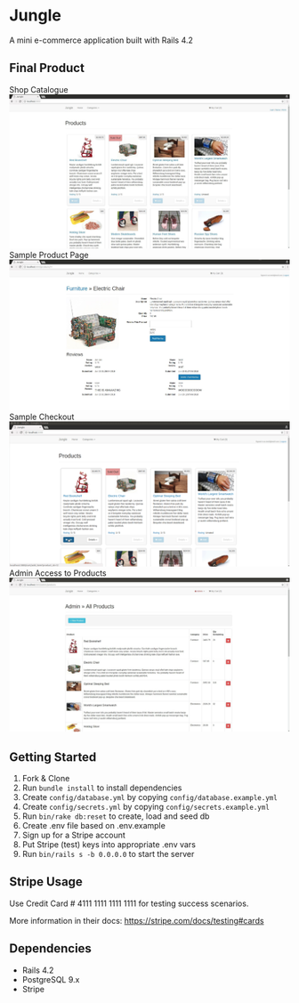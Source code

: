 # Jungle

A mini e-commerce application built with Rails 4.2

## Final Product

Shop Catalogue
!["picture of shop catalogue"](https://github.com/moeenah/jungle-rails/blob/master/docs/shop_catalogue.jpg)
Sample Product Page
!["Picture of Product Page"](https://github.com/moeenah/jungle-rails/blob/master/docs/product_page.png)
Sample Checkout
!["gif of sample checkout"](https://github.com/moeenah/jungle-rails/blob/master/docs/checkout.gif)
Admin Access to Products
!["Picture of Admin Product Page"](https://github.com/moeenah/jungle-rails/blob/master/docs/admin_product_page.jpg)

## Getting Started

1. Fork & Clone
2. Run `bundle install` to install dependencies
3. Create `config/database.yml` by copying `config/database.example.yml`
4. Create `config/secrets.yml` by copying `config/secrets.example.yml`
5. Run `bin/rake db:reset` to create, load and seed db
6. Create .env file based on .env.example
7. Sign up for a Stripe account
8. Put Stripe (test) keys into appropriate .env vars
9. Run `bin/rails s -b 0.0.0.0` to start the server

## Stripe Usage

Use Credit Card # 4111 1111 1111 1111 for testing success scenarios.

More information in their docs: <https://stripe.com/docs/testing#cards>

## Dependencies

* Rails 4.2
* PostgreSQL 9.x
* Stripe
